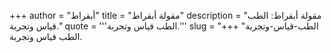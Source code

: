 +++
author = "أبقراط"
title = "مقولة أبقراط"
description = "مقولة أبقراط: الطب قياس وتجربة."
quote = '''الطب قياس وتجربة.'''
slug = "الطب-قياس-وتجربة"
+++
الطب قياس وتجربة.
